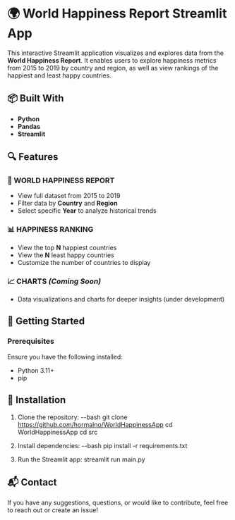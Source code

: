# 🌍 World Happiness Report Streamlit App

This interactive Streamlit application visualizes and explores data from the **World Happiness Report**. It enables users to explore happiness metrics from 2015 to 2019 by country and region, as well as view rankings of the happiest and least happy countries.

## 📦 Built With

- **Python**
- **Pandas**
- **Streamlit**

## 🔍 Features

### 📄 WORLD HAPPINESS REPORT

- View full dataset from 2015 to 2019
- Filter data by **Country** and **Region**
- Select specific **Year** to analyze historical trends

### 📊 HAPPINESS RANKING

- View the top **N** happiest countries
- View the **N** least happy countries
- Customize the number of countries to display

### 📈 CHARTS _(Coming Soon)_

- Data visualizations and charts for deeper insights (under development)

## 🚀 Getting Started

### Prerequisites

Ensure you have the following installed:

- Python 3.11+
- pip


## 🚀 Installation

1. Clone the repository:
--bash
git clone https://github.com/hormalno/WorldHappinessApp
cd WorldHappinessApp
cd src

2. Install dependencies:
--bash
pip install -r requirements.txt

3. Run the Streamlit app:
streamlit run main.py


## 📬 Contact
If you have any suggestions, questions, or would like to contribute, feel free to reach out or create an issue!